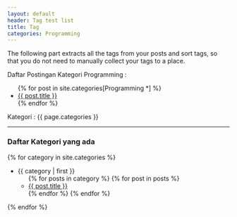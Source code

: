 ```yaml
---
layout: default
header: Tag test list
title: Tag
categories: Programming
---
```



The following part extracts all the tags from your posts and sort tags, so that you do not need to manually collect your tags to a place.

Daftar Postingan Kategori Programming : 
<ul>
{% for post in site.categories[Programming *] %}
    <li><a href="{{site.url}}{{post.url}}">{{ post.title }}</a></li>
{% endfor %}
</ul>
Kategori :
{{ page.categories }}

---------------
### Daftar Kategori yang ada

{% for category in site.categories %}
<ul>
  <li><a name="{{ category | first }}">{{ category | first }}</a>
    <ul>
    {% for posts in category %}
      {% for post in posts %}
        <li><a href="{{ post.url }}">{{ post.title }}</a></li>
      {% endfor %}
    {% endfor %}
    </ul>
  </li>
</ul>
{% endfor %}
